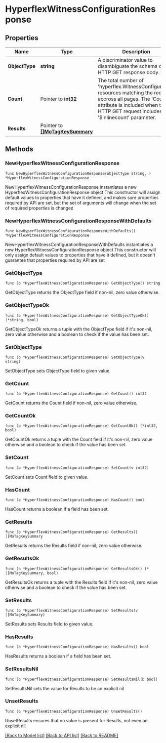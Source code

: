 # HyperflexWitnessConfigurationResponse

## Properties

Name | Type | Description | Notes
------------ | ------------- | ------------- | -------------
**ObjectType** | **string** | A discriminator value to disambiguate the schema of a HTTP GET response body. | 
**Count** | Pointer to **int32** | The total number of &#39;hyperflex.WitnessConfiguration&#39; resources matching the request, accross all pages. The &#39;Count&#39; attribute is included when the HTTP GET request includes the &#39;$inlinecount&#39; parameter. | [optional] 
**Results** | Pointer to [**[]MoTagKeySummary**](MoTagKeySummary.md) |  | [optional] 

## Methods

### NewHyperflexWitnessConfigurationResponse

`func NewHyperflexWitnessConfigurationResponse(objectType string, ) *HyperflexWitnessConfigurationResponse`

NewHyperflexWitnessConfigurationResponse instantiates a new HyperflexWitnessConfigurationResponse object
This constructor will assign default values to properties that have it defined,
and makes sure properties required by API are set, but the set of arguments
will change when the set of required properties is changed

### NewHyperflexWitnessConfigurationResponseWithDefaults

`func NewHyperflexWitnessConfigurationResponseWithDefaults() *HyperflexWitnessConfigurationResponse`

NewHyperflexWitnessConfigurationResponseWithDefaults instantiates a new HyperflexWitnessConfigurationResponse object
This constructor will only assign default values to properties that have it defined,
but it doesn't guarantee that properties required by API are set

### GetObjectType

`func (o *HyperflexWitnessConfigurationResponse) GetObjectType() string`

GetObjectType returns the ObjectType field if non-nil, zero value otherwise.

### GetObjectTypeOk

`func (o *HyperflexWitnessConfigurationResponse) GetObjectTypeOk() (*string, bool)`

GetObjectTypeOk returns a tuple with the ObjectType field if it's non-nil, zero value otherwise
and a boolean to check if the value has been set.

### SetObjectType

`func (o *HyperflexWitnessConfigurationResponse) SetObjectType(v string)`

SetObjectType sets ObjectType field to given value.


### GetCount

`func (o *HyperflexWitnessConfigurationResponse) GetCount() int32`

GetCount returns the Count field if non-nil, zero value otherwise.

### GetCountOk

`func (o *HyperflexWitnessConfigurationResponse) GetCountOk() (*int32, bool)`

GetCountOk returns a tuple with the Count field if it's non-nil, zero value otherwise
and a boolean to check if the value has been set.

### SetCount

`func (o *HyperflexWitnessConfigurationResponse) SetCount(v int32)`

SetCount sets Count field to given value.

### HasCount

`func (o *HyperflexWitnessConfigurationResponse) HasCount() bool`

HasCount returns a boolean if a field has been set.

### GetResults

`func (o *HyperflexWitnessConfigurationResponse) GetResults() []MoTagKeySummary`

GetResults returns the Results field if non-nil, zero value otherwise.

### GetResultsOk

`func (o *HyperflexWitnessConfigurationResponse) GetResultsOk() (*[]MoTagKeySummary, bool)`

GetResultsOk returns a tuple with the Results field if it's non-nil, zero value otherwise
and a boolean to check if the value has been set.

### SetResults

`func (o *HyperflexWitnessConfigurationResponse) SetResults(v []MoTagKeySummary)`

SetResults sets Results field to given value.

### HasResults

`func (o *HyperflexWitnessConfigurationResponse) HasResults() bool`

HasResults returns a boolean if a field has been set.

### SetResultsNil

`func (o *HyperflexWitnessConfigurationResponse) SetResultsNil(b bool)`

 SetResultsNil sets the value for Results to be an explicit nil

### UnsetResults
`func (o *HyperflexWitnessConfigurationResponse) UnsetResults()`

UnsetResults ensures that no value is present for Results, not even an explicit nil

[[Back to Model list]](../README.md#documentation-for-models) [[Back to API list]](../README.md#documentation-for-api-endpoints) [[Back to README]](../README.md)


